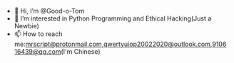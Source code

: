 - 👋 Hi, I’m @Good-o-Tom
- 👀 I’m interested in Python Programming and Ethical Hacking(Just a Newbie)
- 📫 How to reach me:mrscript@protonmail.com,qwertyuiop20022020@outlook.com,910616439@qq.com(I'm Chinese)

<!---
Good-o-Tom/Good-o-Tom is a ✨ special ✨ repository because its `README.md` (this file) appears on your GitHub profile.
You can click the Preview link to take a look at your changes.
--->
